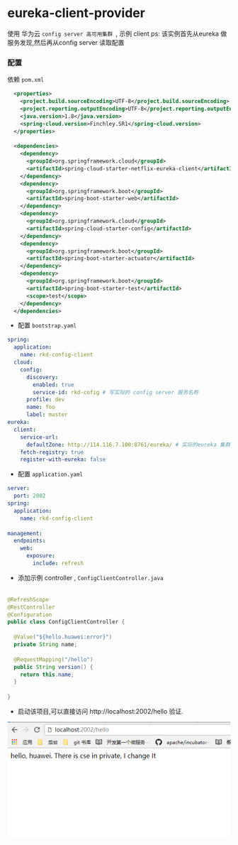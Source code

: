 # eureka-client-provider

使用 华为云 `config server 高可用集群 `, 示例 client ps: 该实例首先从eureka 做服务发现,然后再从config server 读取配置
### 配置 

依赖 `pom.xml`
```xml
  <properties>
    <project.build.sourceEncoding>UTF-8</project.build.sourceEncoding>
    <project.reporting.outputEncoding>UTF-8</project.reporting.outputEncoding>
    <java.version>1.8</java.version>
    <spring-cloud.version>Finchley.SR1</spring-cloud.version>
  </properties>

  <dependencies>
    <dependency>
      <groupId>org.springframework.cloud</groupId>
      <artifactId>spring-cloud-starter-netflix-eureka-client</artifactId>
    </dependency>
    <dependency>
      <groupId>org.springframework.boot</groupId>
      <artifactId>spring-boot-starter-web</artifactId>
    </dependency>
    <dependency>
      <groupId>org.springframework.cloud</groupId>
      <artifactId>spring-cloud-starter-config</artifactId>
    </dependency>
    <dependency>
      <groupId>org.springframework.boot</groupId>
      <artifactId>spring-boot-starter-actuator</artifactId>
    </dependency>
    <dependency>
      <groupId>org.springframework.boot</groupId>
      <artifactId>spring-boot-starter-test</artifactId>
      <scope>test</scope>
    </dependency>
  </dependencies>
```
* 配置 `bootstrap.yaml `

```yaml
spring:
  application:
    name: rkd-config-client
  cloud:
    config:
      discovery:
        enabled: true
        service-id: rkd-cofig # 写实际的 config server 服务名称
      profile: dev
      name: foo
      label: master
eureka:
  client:
    service-url:
      defaultZone: http://114.116.7.100:8761/eureka/ # 实际的eureka 集群访问地址
    fetch-registry: true
    register-with-eureka: false

```

* 配置 `application.yaml`

```yaml
server:
  port: 2002
spring:
  application:
    name: rkd-config-client

management:
  endpoints:
    web:
      exposure:
        include: refresh

```

* 添加示例 controller , `ConfigClientController.java`

```java

@RefreshScope
@RestController
@Configuration
public class ConfigClientController {

  @Value("${hello.huawei:error}")
  private String name;

  @RequestMapping("/hello")
  public String version() {
    return this.name;
  }

}

```

* 启动该项目,可以直接访问 http://localhost:2002/hello 验证.

![client](../docs/quan_yanzheng1.png)
